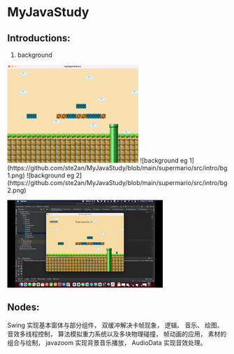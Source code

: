 # MyJavaStudy

## Introductions:
1. background

<img src="https://github.com/ste2an/MyJavaStudy/blob/main/supermario/src/intro/bg1.png" width="300">
![background eg 1](https://github.com/ste2an/MyJavaStudy/blob/main/supermario/src/intro/bg1.png)
![background eg 2](https://github.com/ste2an/MyJavaStudy/blob/main/supermario/src/intro/bg2.png)

![game eg](https://github.com/ste2an/MyJavaStudy/blob/main/supermario/src/intro/finished.gif)
## Nodes:
Swing  实现基本窗体与部分组件，
双缓冲解决卡帧现象，
逻辑、 音乐、 绘图、 音效多线程控制，
算法模拟重力系统以及多块物理碰撞，
帧动画的应用，
素材的组合与绘制，
javazoom 实现背景音乐播放，
AudioData 实现音效处理。